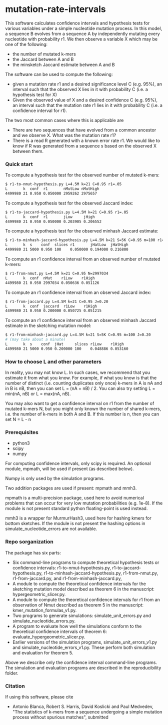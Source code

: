 # mutation-rate-intervals

This software calculates confidence intervals and hypothesis tests for various
variables under a simple nucleotide mutation process. In this model, a sequence
B evolves from a sequence A by independently mutating every nucleotide with
probability r1. We then observe a variable X which may be one of the following:
* the number of mutated k-mers
* the Jaccard between A and B
* the minsketch Jaccard estimate between A and B

The software can be used to compute the following:
* given a mutation rate r1 and a desired significance level C (e.g. 95%), an interval such that the observed X lies in it with probability C 
(i.e. a hypothesis test for X)
* Given the observed value of X and a desired confidence C (e.g. 95%), an interval such that the mutation rate r1 lies in it with probability C 
(i.e. a confidence interval for r1).

The two most common cases where this is applicable are
* There are two sequences that have evolved from a common ancestor and we
  observe X. What was the mutation rate r1?
* There is a read R generated with a known error rate r1. We would like to know
  if R was generated from a sequence s based on the observed X between
  them.

### Quick start

To compute a hypothesis test for the observed number of mutated k-mers:
```bash 
$ r1-to-nmut-hypothesis.py L=4.5M k=21 C=0.95 r1=.05
L       k  conf  r1       nMutLow nMutHigh
4499980 21 0.950 0.050000 2959262 2975657
```

To compute a hypothesis test for the observed Jaccard index:
```bash 
$ r1-to-jaccard-hypothesis.py L=4.5M k=21 C=0.95 r1=.05
L       k  conf  r1       jLow     jHigh
4499980 21 0.950 0.050000 0.203905 0.206552
```

To compute a hypothesis test for the observed minhash Jaccard estimate:
```bash 
$ r1-to-minhash-jaccard-hypothesis.py L=4.5M k=21 S=5K C=0.95 m=100 r1=.05
L       k  s    conf  slices r1       jHatLow  jHatHigh
4499980 21 5000 0.950 100    0.050000 0.194000 0.216800
```

To compute an r1 confidence interval from an observed number of mutated k-mers:
```bash 
$ r1-from-nmut.py L=4.5M k=21 C=0.95 N=2997034
L       k  conf  nMut    r1Low    r1High
4499980 21 0.950 2997034 0.050636 0.051126
```

To compute an r1 confidence interval from an observed Jaccard index:
```bash 
$ r1-from-jaccard.py L=4.5M k=21 C=0.95 J=0.20
L       k  conf  jaccard  r1Low    r1High
4499980 21 0.950 0.200000 0.050725 0.051215
```

To compute an r1 confidence interval from an observed minhash Jaccard estimate
in the sketching mutation model:
```bash 
$ r1-from-minhash-jaccard.py L=4.5M k=21 S=5K C=0.95 m=100 J=0.20
# (may take about a minute)
L       k  s    conf  jHat     slices r1Low    r1High
4499980 21 5000 0.950 0.200000 100    0.048886 0.053160
```

### How to choose L and other parameters
In reality, you may not know L. In such cases, we recommend that you estimate it from what you know. For example, if what you know is that the number of distinct (i.e. counting duplicates only once) k-mers in A is nA and in B is nB, then you can set L = (nA + nB) / 2. You can also try setting L = min(nA, nB) or L = max(nA, nB).   

You may also want to get a confidence interval on r1 from the number of mutated k-mers N, but you might only known the number of shared k-mers, i.e. the number of k-mers in both A and B. If this number is n, then you can set N = L - n

### Prerequisites

* python3
* scipy
* numpy

For computing confidence intervals, only scipy is required. An optional
module, mpmath, will be used if present (as described below).

Numpy is only used by the simulation programs.

Two addition packages are used if present: mpmath and mmh3.

mpmath is a multi-precision package, used here to avoid numerical problems that
can occur for very low mutation probabilities (e.g. 1e-8). If the module is not
present standard python floating-point is used instead.

mmh3 is a wrapper for MurmurHash3, used here for hashing kmers for bottom
sketches. If the module is not present the hashing options in
simulate_nucleotide_errors are not available.

### Repo sorganization 

The package has six parts:
* Six command-line programs to compute theoretical hypothesis tests or confidence intervals:
r1-to-nmut-hypothesis.py,
r1-to-jaccard-hypothesis.py,
r1-to-minhash-jaccard-hypothesis.py,
r1-from-nmut.py,
r1-from-jaccard.py,
and r1-from-minhash-jaccard.py,
* A module to compute the theoretical confidence intervals for the sketching
mutation model described as theorem 6 in the manuscript:
hypergeometric_slicer.py.
* A module to compute the theoretical confidence intervals for r1 from an
observation of Nmut described as theorem 5 in the manuscript:
kmer_mutation_formulas_v1.py.
* Two programs to generate simulations: simulate_unit_errors.py and
simulate_nucleotide_errors.py.
* A program to evaluate how well the simulations conform to the theoretical
confidence intervals of theorem 6: evaluate_hypergeometric_slicer.py.
* Earlier versions of the simulation programs, simulate_unit_errors_v1.py and
simulate_nucleotide_errors_v1.py. These perform both simulation and
evaluation for theorem 5. 

Above we describe only the confidence interval command-line programs. The
simulation and evaluation programs are described in the reproducibility folder.

### Citation
If using this software, please cite
* Antonio Blanca, Robert S. Harris, David Koslicki and Paul Medvedev, "The statistics of k-mers from a sequence undergoing a simple mutation process without spurious matches", submitted 

